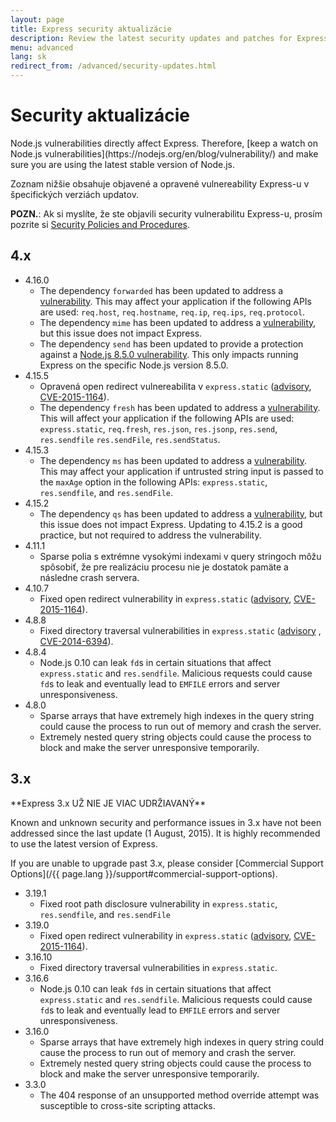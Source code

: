 ```yaml
---
layout: page
title: Express security aktualizácie
description: Review the latest security updates and patches for Express.js, including detailed vulnerability lists for different versions to help maintain a secure application.
menu: advanced
lang: sk
redirect_from: /advanced/security-updates.html
---
```


# Security aktualizácie

<div class="doc-box doc-notice" markdown="1">
Node.js vulnerabilities directly affect Express. Therefore, [keep a watch on Node.js vulnerabilities](https://nodejs.org/en/blog/vulnerability/) and make sure you are using the latest stable version of Node.js.
</div>

Zoznam nižšie obsahuje objavené a opravené vulnereability Express-u v špecifických verziách updatov.

**POZN.**: Ak si myslíte, že ste objavili security vulnerabilitu Express-u, prosím pozrite si
[Security Policies and Procedures](https://github.com/expressjs/express/blob/master/Security.md).

## 4.x

- 4.16.0
  - The dependency `forwarded` has been updated to address a [vulnerability](https://npmjs.com/advisories/527). This may affect your application if the following APIs are used: `req.host`, `req.hostname`, `req.ip`, `req.ips`, `req.protocol`.
  - The dependency `mime` has been updated to address a [vulnerability](https://npmjs.com/advisories/535), but this issue does not impact Express.
  - The dependency `send` has been updated to provide a protection against a [Node.js 8.5.0 vulnerability](https://nodejs.org/en/blog/vulnerability/september-2017-path-validation/). This only impacts running Express on the specific Node.js version 8.5.0.
- 4.15.5
  - Opravená open redirect vulnereabilita v `express.static` ([advisory](https://npmjs.com/advisories/35), [CVE-2015-1164](http://cve.mitre.org/cgi-bin/cvename.cgi?name=CVE-2015-1164)).
  - The dependency `fresh` has been updated to address a [vulnerability](https://npmjs.com/advisories/526). This will affect your application if the following APIs are used: `express.static`, `req.fresh`, `res.json`, `res.jsonp`, `res.send`, `res.sendfile` `res.sendFile`, `res.sendStatus`.
- 4.15.3
  - The dependency `ms` has been updated to address a [vulnerability](https://snyk.io/vuln/npm:ms:20170412). This may affect your application if untrusted string input is passed to the `maxAge` option in the following APIs: `express.static`, `res.sendfile`, and `res.sendFile`.
- 4.15.2
  - The dependency `qs` has been updated to address a [vulnerability](https://snyk.io/vuln/npm:qs:20170213), but this issue does not impact Express. Updating to 4.15.2 is a good practice, but not required to address the vulnerability.
- 4.11.1
  - Sparse polia s extrémne vysokými indexami v query stringoch môžu spôsobiť, že pre realizáciu procesu nie je dostatok pamäte a následne crash servera.
- 4.10.7
  - Fixed open redirect vulnerability in `express.static` ([advisory](https://npmjs.com/advisories/35), [CVE-2015-1164](http://cve.mitre.org/cgi-bin/cvename.cgi?name=CVE-2015-1164)).
- 4.8.8
  - Fixed directory traversal vulnerabilities in `express.static` ([advisory](http://npmjs.com/advisories/32) , [CVE-2014-6394](http://cve.mitre.org/cgi-bin/cvename.cgi?name=CVE-2014-6394)).
- 4.8.4
  - Node.js 0.10 can leak `fd`s in certain situations that affect `express.static` and `res.sendfile`. Malicious requests could cause `fd`s to leak and eventually lead to `EMFILE` errors and server unresponsiveness.
- 4.8.0
  - Sparse arrays that have extremely high indexes in the query string could cause the process to run out of memory and crash the server.
  - Extremely nested query string objects could cause the process to block and make the server unresponsive temporarily.

## 3.x

  <div class="doc-box doc-warn" markdown="1">
  **Express 3.x UŽ NIE JE VIAC UDRŽIAVANÝ**

Known and unknown security and performance issues in 3.x have not been addressed since the last update (1 August, 2015). It is highly recommended to use the latest version of Express.

If you are unable to upgrade past 3.x, please consider [Commercial Support Options](/{{ page.lang }}/support#commercial-support-options).

  </div>

- 3.19.1
  - Fixed root path disclosure vulnerability in `express.static`, `res.sendfile`, and `res.sendFile`
- 3.19.0
  - Fixed open redirect vulnerability in `express.static` ([advisory](https://npmjs.com/advisories/35), [CVE-2015-1164](http://cve.mitre.org/cgi-bin/cvename.cgi?name=CVE-2015-1164)).
- 3.16.10
  - Fixed directory traversal vulnerabilities in `express.static`.
- 3.16.6
  - Node.js 0.10 can leak `fd`s in certain situations that affect `express.static` and `res.sendfile`. Malicious requests could cause `fd`s to leak and eventually lead to `EMFILE` errors and server unresponsiveness.
- 3.16.0
  - Sparse arrays that have extremely high indexes in query string could cause the process to run out of memory and crash the server.
  - Extremely nested query string objects could cause the process to block and make the server unresponsive temporarily.
- 3.3.0
  - The 404 response of an unsupported method override attempt was susceptible to cross-site scripting attacks.
